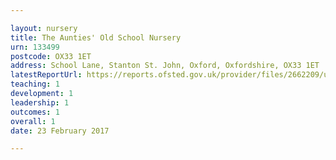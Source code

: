 ```yaml
---

layout: nursery
title: The Aunties' Old School Nursery
urn: 133499
postcode: OX33 1ET
address: School Lane, Stanton St. John, Oxford, Oxfordshire, OX33 1ET
latestReportUrl: https://reports.ofsted.gov.uk/provider/files/2662209/urn/133499.pdf
teaching: 1
development: 1
leadership: 1
outcomes: 1
overall: 1
date: 23 February 2017

---
```

